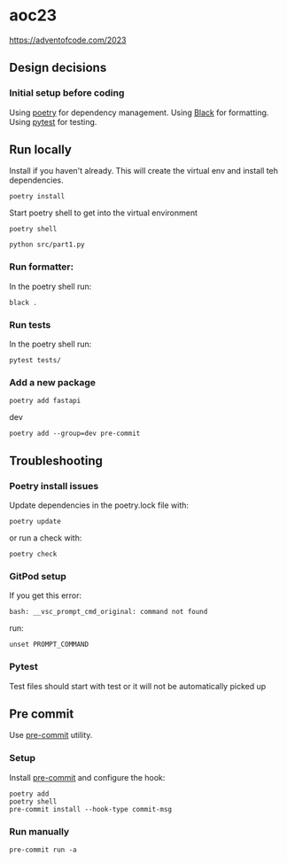 # aoc23
https://adventofcode.com/2023


## Design decisions

### Initial setup before coding
Using [poetry](https://python-poetry.org/) for dependency management.
Using [Black](https://github.com/psf/black) for formatting.
Using [pytest](https://docs.pytest.org) for testing.

## Run locally
Install if you haven't already. This will create the virtual env and install teh dependencies.
```
poetry install
```

Start poetry shell to get into the virtual environment
```
poetry shell
```

```
python src/part1.py
```


### Run formatter:
In the poetry shell run:
```
black .
```

### Run tests
In the poetry shell run:
```
pytest tests/
```

### Add a new package
```
poetry add fastapi
```

dev
```
poetry add --group=dev pre-commit
```

## Troubleshooting
### Poetry install issues
Update dependencies in the poetry.lock file with:
```
poetry update
```

or run a check with:
```
poetry check
```

### GitPod setup
If you get this error:
```
bash: __vsc_prompt_cmd_original: command not found
```
run:
```
unset PROMPT_COMMAND
```

### Pytest
Test files should start with test or it will not be automatically picked up


## Pre commit

Use [pre-commit](https://pre-commit.com/) utility.

### Setup

Install [pre-commit](https://pre-commit.com/) and configure the hook:
```
poetry add
poetry shell
pre-commit install --hook-type commit-msg
```
### Run manually
```
pre-commit run -a
```